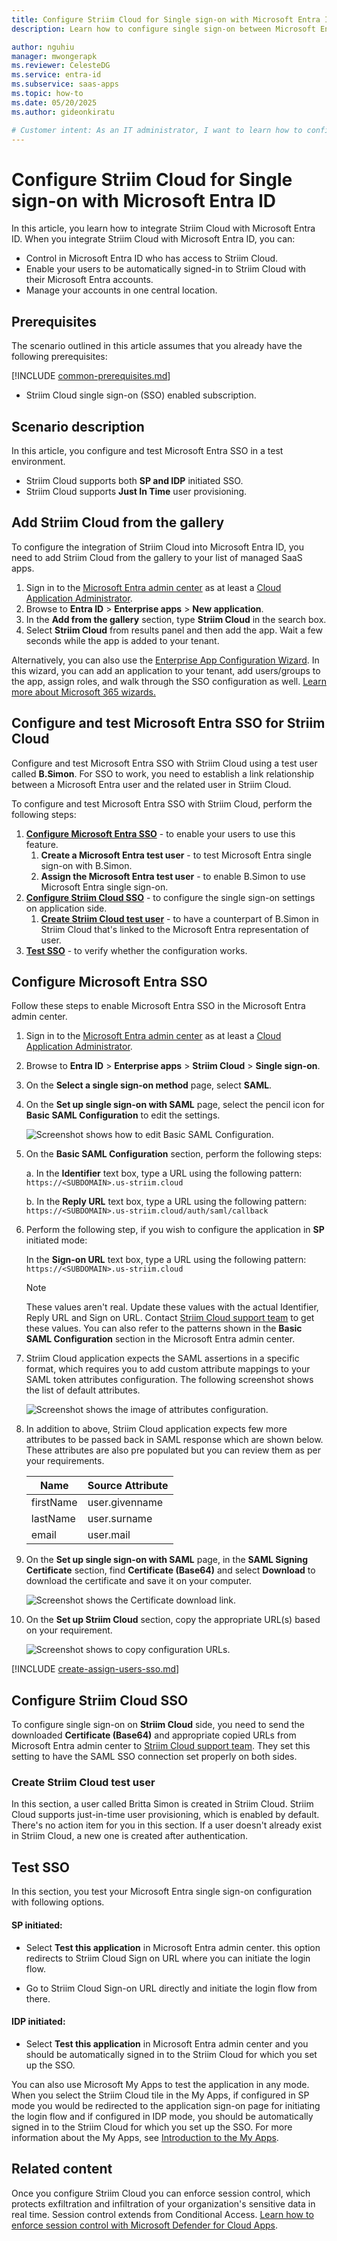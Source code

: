 ```yaml
---
title: Configure Striim Cloud for Single sign-on with Microsoft Entra ID
description: Learn how to configure single sign-on between Microsoft Entra ID and Striim Cloud.

author: nguhiu
manager: mwongerapk
ms.reviewer: CelesteDG
ms.service: entra-id
ms.subservice: saas-apps
ms.topic: how-to
ms.date: 05/20/2025
ms.author: gideonkiratu

# Customer intent: As an IT administrator, I want to learn how to configure single sign-on between Microsoft Entra ID and Striim Cloud so that I can control who has access to Striim Cloud, enable automatic sign-in with Microsoft Entra accounts, and manage my accounts in one central location.
---
```


# Configure Striim Cloud for Single sign-on with Microsoft Entra ID

In this article,  you learn how to integrate Striim Cloud with Microsoft Entra ID. When you integrate Striim Cloud with Microsoft Entra ID, you can:

* Control in Microsoft Entra ID who has access to Striim Cloud.
* Enable your users to be automatically signed-in to Striim Cloud with their Microsoft Entra accounts.
* Manage your accounts in one central location.

## Prerequisites
The scenario outlined in this article assumes that you already have the following prerequisites:

[!INCLUDE [common-prerequisites.md](~/identity/saas-apps/includes/common-prerequisites.md)]
* Striim Cloud single sign-on (SSO) enabled subscription.

## Scenario description

In this article,  you configure and test Microsoft Entra SSO in a test environment.

* Striim Cloud supports both **SP and IDP** initiated SSO.
* Striim Cloud supports **Just In Time** user provisioning.

## Add Striim Cloud from the gallery

To configure the integration of Striim Cloud into Microsoft Entra ID, you need to add Striim Cloud from the gallery to your list of managed SaaS apps.

1. Sign in to the [Microsoft Entra admin center](https://entra.microsoft.com) as at least a [Cloud Application Administrator](~/identity/role-based-access-control/permissions-reference.md#cloud-application-administrator).
1. Browse to **Entra ID** > **Enterprise apps** > **New application**.
1. In the **Add from the gallery** section, type **Striim Cloud** in the search box.
1. Select **Striim Cloud** from results panel and then add the app. Wait a few seconds while the app is added to your tenant.

Alternatively, you can also use the [Enterprise App Configuration Wizard](https://portal.office.com/AdminPortal/home?Q=Docs#/azureadappintegration). In this wizard, you can add an application to your tenant, add users/groups to the app, assign roles, and walk through the SSO configuration as well. [Learn more about Microsoft 365 wizards.](/microsoft-365/admin/misc/azure-ad-setup-guides)

## Configure and test Microsoft Entra SSO for Striim Cloud

Configure and test Microsoft Entra SSO with Striim Cloud using a test user called **B.Simon**. For SSO to work, you need to establish a link relationship between a Microsoft Entra user and the related user in Striim Cloud.

To configure and test Microsoft Entra SSO with Striim Cloud, perform the following steps:

1. **[Configure Microsoft Entra SSO](#configure-microsoft-entra-sso)** - to enable your users to use this feature.
    1. **Create a Microsoft Entra test user** - to test Microsoft Entra single sign-on with B.Simon.
    1. **Assign the Microsoft Entra test user** - to enable B.Simon to use Microsoft Entra single sign-on.
1. **[Configure Striim Cloud SSO](#configure-striim-cloud-sso)** - to configure the single sign-on settings on application side.
    1. **[Create Striim Cloud test user](#create-striim-cloud-test-user)** - to have a counterpart of B.Simon in Striim Cloud that's linked to the Microsoft Entra representation of user.
1. **[Test SSO](#test-sso)** - to verify whether the configuration works.

## Configure Microsoft Entra SSO

Follow these steps to enable Microsoft Entra SSO in the Microsoft Entra admin center.

1. Sign in to the [Microsoft Entra admin center](https://entra.microsoft.com) as at least a [Cloud Application Administrator](~/identity/role-based-access-control/permissions-reference.md#cloud-application-administrator).
1. Browse to **Entra ID** > **Enterprise apps** > **Striim Cloud** > **Single sign-on**.
1. On the **Select a single sign-on method** page, select **SAML**.
1. On the **Set up single sign-on with SAML** page, select the pencil icon for **Basic SAML Configuration** to edit the settings.

   ![Screenshot shows how to edit Basic SAML Configuration.](common/edit-urls.png "Basic Configuration")

1. On the **Basic SAML Configuration** section, perform the following steps:

    a. In the **Identifier** text box, type a URL using the following pattern:
    `https://<SUBDOMAIN>.us-striim.cloud`

    b. In the **Reply URL** text box, type a URL using the following pattern:
    `https://<SUBDOMAIN>.us-striim.cloud/auth/saml/callback`

1. Perform the following step, if you wish to configure the application in **SP** initiated mode:

    In the **Sign-on URL** text box, type a URL using the following pattern:
    `https://<SUBDOMAIN>.us-striim.cloud`

	> [!NOTE]
	> These values aren't real. Update these values with the actual Identifier, Reply URL and Sign on URL. Contact [Striim Cloud support team](mailto:cloud_support@striim.com) to get these values. You can also refer to the patterns shown in the **Basic SAML Configuration** section in the Microsoft Entra admin center.

1. Striim Cloud application expects the SAML assertions in a specific format, which requires you to add custom attribute mappings to your SAML token attributes configuration. The following screenshot shows the list of default attributes.

	![Screenshot shows the image of attributes configuration.](common/default-attributes.png "Image")

1. In addition to above, Striim Cloud application expects few more attributes to be passed back in SAML response which are shown below. These attributes are also pre populated but you can review them as per your requirements.
	
	| Name |  Source Attribute|
	| -----| ---------------- |
	| firstName | user.givenname |
	| lastName | user.surname |
	| email | user.mail |

1. On the **Set up single sign-on with SAML** page, in the **SAML Signing Certificate** section, find **Certificate (Base64)** and select **Download** to download the certificate and save it on your computer.

	![Screenshot shows the Certificate download link.](common/certificatebase64.png "Certificate")

1. On the **Set up Striim Cloud** section, copy the appropriate URL(s) based on your requirement.

	![Screenshot shows to copy configuration URLs.](common/copy-configuration-urls.png "Metadata")

<a name='create-a-microsoft-entra-id-test-user'></a>

[!INCLUDE [create-assign-users-sso.md](~/identity/saas-apps/includes/create-assign-users-sso.md)]

## Configure Striim Cloud SSO

To configure single sign-on on **Striim Cloud** side, you need to send the downloaded **Certificate (Base64)** and appropriate copied URLs from Microsoft Entra admin center to [Striim Cloud support team](mailto:cloud_support@striim.com). They set this setting to have the SAML SSO connection set properly on both sides.

### Create Striim Cloud test user

In this section, a user called Britta Simon is created in Striim Cloud. Striim Cloud supports just-in-time user provisioning, which is enabled by default. There's no action item for you in this section. If a user doesn't already exist in Striim Cloud, a new one is created after authentication.

## Test SSO 

In this section, you test your Microsoft Entra single sign-on configuration with following options.
 
#### SP initiated:
 
* Select **Test this application** in Microsoft Entra admin center. this option redirects to Striim Cloud  Sign on URL where you can initiate the login flow.  
 
* Go to Striim Cloud  Sign-on URL directly and initiate the login flow from there.
 
#### IDP initiated:
 
* Select **Test this application** in Microsoft Entra admin center and you should be automatically signed in to the Striim Cloud  for which you set up the SSO.
 
You can also use Microsoft My Apps to test the application in any mode. When you select the Striim Cloud  tile in the My Apps, if configured in SP mode you would be redirected to the application sign-on page for initiating the login flow and if configured in IDP mode, you should be automatically signed in to the Striim Cloud  for which you set up the SSO. For more information about the My Apps, see [Introduction to the My Apps](https://support.microsoft.com/account-billing/sign-in-and-start-apps-from-the-my-apps-portal-2f3b1bae-0e5a-4a86-a33e-876fbd2a4510).

## Related content

Once you configure Striim Cloud you can enforce session control, which protects exfiltration and infiltration of your organization's sensitive data in real time. Session control extends from Conditional Access. [Learn how to enforce session control with Microsoft Defender for Cloud Apps](/cloud-app-security/proxy-deployment-any-app).
